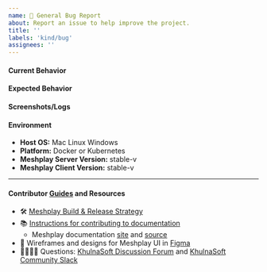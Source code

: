 ```yaml
---
name: 🐛 General Bug Report
about: Report an issue to help improve the project.
title: ''
labels: 'kind/bug'
assignees: ''
---
```

#### Current Behavior
<!-- A brief description of the issue. -->

#### Expected Behavior
<!-- A brief description of what you expected to happen. -->

#### Screenshots/Logs
<!-- Add screenshots, if applicable, to help explain your problem. -->

#### Environment

- **Host OS:** Mac Linux Windows
- **Platform:** Docker or Kubernetes
- **Meshplay Server Version:** stable-v
- **Meshplay Client Version:** stable-v

<!-- Optional 
#### To Reproduce
1. Go to '...'
2. Click on '....'
3. Scroll down to '....'
4. See error
-->

---
#### Contributor [Guides](https://docs-meshplay.khulnasoft.com/project/contributing) and Resources
- 🛠 [Meshplay Build & Release Strategy](https://docs-meshplay.khulnasoft.com/project/build-and-release)
- 📚 [Instructions for contributing to documentation](https://github.com/meshplay/meshplay/blob/master/CONTRIBUTING.md#documentation-contribution-flow)
   - Meshplay documentation [site](https://docs-meshplay.khulnasoft.com/) and [source](https://github.com/meshplay/meshplay/tree/master/docs)
- 🎨 Wireframes and designs for Meshplay UI in [Figma](https://www.figma.com/file/SMP3zxOjZztdOLtgN4dS2W/Meshplay-UI)
- 🙋🏾🙋🏼 Questions: [KhulnaSoft Discussion Forum](https://discuss.khulnasoft.com) and [KhulnaSoft Community Slack](http://slack.khulnasoft.com)
